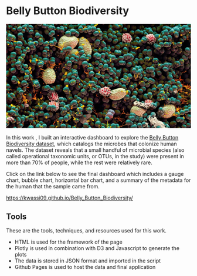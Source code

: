 # Belly Button Biodiversity
![](Images/Navelgazing.jpg)

In this work , I built an interactive dashboard to explore the [Belly Button Biodiversity dataset](http://robdunnlab.com/projects/belly-button-biodiversity/), which catalogs the microbes that colonize human navels.
The dataset reveals that a small handful of microbial species (also called operational taxonomic units, or OTUs, in the study) were present in more than 70% of people, while the rest were relatively rare.



Click on the link below to see the final dashboard which includes a gauge chart, bubble chart, horizontal bar chart, and a summary of the metadata for the human that the sample came from.


https://kwassi09.github.io/Belly_Button_Biodiversity/


 

## Tools
These are the tools, techniques, and resources used for this work.

* HTML is used for the framework of the page
* Plotly is used in combination with D3 and Javascript to generate the plots
* The data is stored in JSON format and imported in the script
* Github Pages is used to host the data and final application





